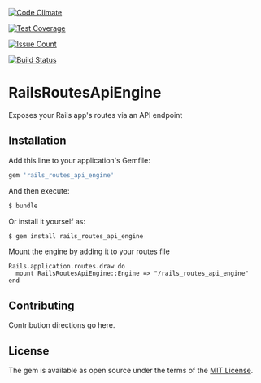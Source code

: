 [![Code Climate](https://codeclimate.com/github/ForwardFinancing/rails_routes_api_engine/badges/gpa.svg)](https://codeclimate.com/github/ForwardFinancing/rails_routes_api_engine)

[![Test Coverage](https://codeclimate.com/github/ForwardFinancing/rails_routes_api_engine/badges/coverage.svg)](https://codeclimate.com/github/ForwardFinancing/rails_routes_api_engine/coverage)

[![Issue Count](https://codeclimate.com/github/ForwardFinancing/rails_routes_api_engine/badges/issue_count.svg)](https://codeclimate.com/github/ForwardFinancing/rails_routes_api_engine)

[![Build Status](https://travis-ci.org/ForwardFinancing/rails_routes_api_engine.svg?branch=playbook)](https://travis-ci.org/ForwardFinancing/rails_routes_api_engine)


# RailsRoutesApiEngine

Exposes your Rails app's routes via an API endpoint

## Installation
Add this line to your application's Gemfile:

```ruby
gem 'rails_routes_api_engine'
```

And then execute:
```bash
$ bundle
```

Or install it yourself as:
```bash
$ gem install rails_routes_api_engine
```

Mount the engine by adding it to your routes file

```
Rails.application.routes.draw do
  mount RailsRoutesApiEngine::Engine => "/rails_routes_api_engine"
end
```

## Contributing
Contribution directions go here.

## License
The gem is available as open source under the terms of the [MIT License](http://opensource.org/licenses/MIT).
